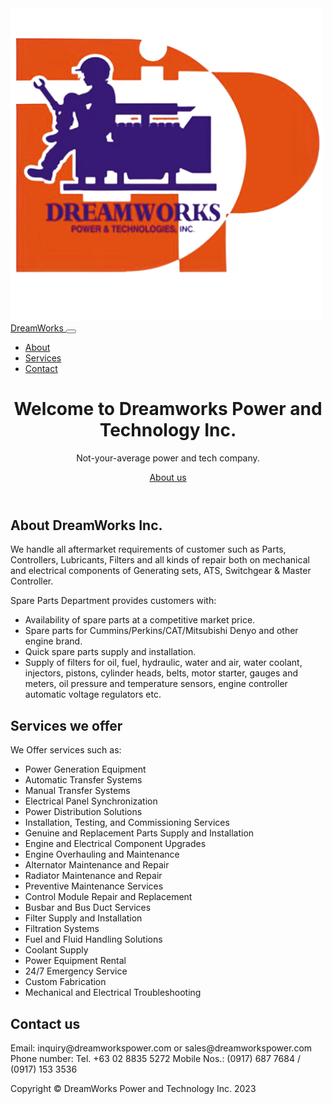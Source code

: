 <!DOCTYPE html>
<html lang="en">
    <head>
        <meta charset="utf-8" />
        <meta name="viewport" content="width=device-width, initial-scale=1, shrink-to-fit=no" />
        <meta name="description" content="" />
        <meta name="author" content="" />
        <title>Dreamworks - Index</title>
        <link rel="icon" type="image/x-icon" href="assets/favicon.jpg" />
        <!-- Core theme CSS (includes Bootstrap)-->
        <link href="css/styles.css" rel="stylesheet" />
    </head>
    <body id="page-top">
        <!-- Navigation-->
        <nav class="navbar navbar-expand-lg navbar-dark custom-navbar-color fixed-top" id="mainNav">
            <div class="container px-4">
                <a class="navbar-brand" href="#page-top">
                    <img src="assets/logo.png" alt="DreamWorks Logo" class="navbar-logo">
                    DreamWorks
                </a>
                <button class="navbar-toggler" type="button" data-bs-toggle="collapse" data-bs-target="#navbarResponsive" aria-controls="navbarResponsive" aria-expanded="false" aria-label="Toggle navigation"><span class="navbar-toggler-icon"></span></button>
                <div class="collapse navbar-collapse" id="navbarResponsive">
                    <ul class="navbar-nav ms-auto">
                        <li class="nav-item"><a class="nav-link" href="#about">About</a></li>
                        <li class="nav-item"><a class="nav-link" href="#services">Services</a></li>
                        <li class="nav-item"><a class="nav-link" href="#contact">Contact</a></li>
                    </ul>
                </div>
            </div>
        </nav>        
        <!-- Header-->
        <header class="image-header">
            <div class="container px-4 text-center">
                <h1 class="fw-bolder">Welcome to Dreamworks Power and Technology Inc.</h1>
                <p class="lead">Not-your-average power and tech company.</p>
                <a class="btn btn-lg btn-light" href="#about">About us</a>
            </div>
        </header>           
        <!-- About section-->
        <section id="about" class="image-header2" id="image-header22">
            <div class="container px-4">
                <div class="row gx-4 justify-content-center">
                    <div class="col-lg-8 image-header2-text">
                        <h2>About DreamWorks Inc.</h2>
                        <p class="lead">We handle all aftermarket requirements of customer such as Parts, Controllers, Lubricants, Filters and all kinds of repair both on mechanical and electrical components of Generating sets, ATS, Switchgear & Master Controller.</p>
                        <p class="lead">Spare Parts Department provides customers with:</p>
                        <ul>
                            <li>Availability of spare parts at a competitive market price.</li>
                            <li>Spare parts for Cummins/Perkins/CAT/Mitsubishi Denyo and other engine brand.</li>
                            <li>Quick spare parts supply and installation.</li>
                            <li>Supply of filters for oil, fuel, hydraulic, water and air, water coolant, injectors, pistons, cylinder heads, belts, motor starter, gauges and meters, oil pressure and temperature sensors, engine controller automatic voltage regulators etc.</li>
                        </ul>
                    </div>
                </div>
            </div>
        </section>
        <!-- Services section-->
        <section class="bg-light" id="services">
            <div class="container px-4">
                <div class="row gx-4 justify-content-center">
                    <div class="col-lg-8">
                        <h2>Services we offer</h2>
                        <p class="lead">We Offer services such as:</p>
                        <ul>
                            <li>Power Generation Equipment</li>
                            <li>Automatic Transfer Systems</li>
                            <li>Manual Transfer Systems</li>
                            <li>Electrical Panel Synchronization</li>
                            <li>Power Distribution Solutions</li>
                            <li>Installation, Testing, and Commissioning Services</li>
                            <li>Genuine and Replacement Parts Supply and Installation</li>
                            <li>Engine and Electrical Component Upgrades</li>
                            <li>Engine Overhauling and Maintenance</li>
                            <li>Alternator Maintenance and Repair</li>
                            <li>Radiator Maintenance and Repair</li>
                            <li>Preventive Maintenance Services</li>
                            <li>Control Module Repair and Replacement</li>
                            <li>Busbar and Bus Duct Services</li>
                            <li>Filter Supply and Installation</li>
                            <li>Filtration Systems</li>
                            <li>Fuel and Fluid Handling Solutions</li>
                            <li>Coolant Supply</li>
                            <li>Power Equipment Rental</li>
                            <li>24/7 Emergency Service</li>
                            <li>Custom Fabrication</li>
                            <li>Mechanical and Electrical Troubleshooting</li>
                        </ul>
                    </div>
                </div>
            </div>
        </section>
        <!-- Contact section-->
        <section id="contact">
            <div class="container px-4">
                <div class="row gx-4 justify-content-center">
                    <div class="col-lg-8">
                        <h2>Contact us</h2>
                        <p class="lead">Email: inquiry@dreamworkspower.com or sales@dreamworkspower.com<br>Phone number: Tel. +63 02 8835 5272 Mobile Nos.: (0917) 687 7684 / (0917) 153 3536</p>
                    </div>
                </div>
            </div>
        </section>
        <!-- Footer-->
        <footer class="py-5 footer-coloring">
            <div class="container px-4"><p class="m-0 text-center text-white">Copyright &copy; DreamWorks Power and Technology Inc. 2023</p></div>
        </footer>
        <!-- Bootstrap core JS-->
        <script src="https://cdn.jsdelivr.net/npm/bootstrap@5.2.3/dist/js/bootstrap.bundle.min.js"></script>
        <!-- Core theme JS-->
        <script src="js/scripts.js"></script>
    </body>
</html>
